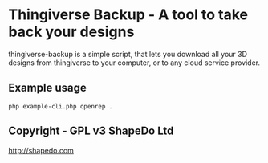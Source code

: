 # Thingiverse Backup - A tool to take back your designs
thingiverse-backup is a simple script, that lets you download all your 3D designs from thingiverse to your computer, or to any cloud service provider.

## Example usage

    php example-cli.php openrep .

## Copyright - GPL v3 ShapeDo Ltd
http://shapedo.com
